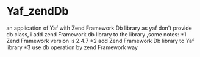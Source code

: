 # Yaf_zendDb
an application of Yaf with Zend Framework Db library
as yaf don't provide db class, i add zend Framework db library to the library ,some notes:
*1 Zend Framework version is 2.4.7
*2 add Zend Framework Db library to Yaf library
*3 use db operation by zend Framework way 

